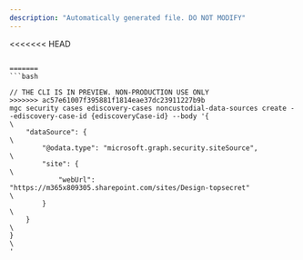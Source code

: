 ```yaml
---
description: "Automatically generated file. DO NOT MODIFY"
---
```


<<<<<<< HEAD
```cli

=======
```bash

// THE CLI IS IN PREVIEW. NON-PRODUCTION USE ONLY
>>>>>>> ac57e61007f395881f1814eae37dc23911227b9b
mgc security cases ediscovery-cases noncustodial-data-sources create --ediscovery-case-id {ediscoveryCase-id} --body '{\
    "dataSource": {\
        "@odata.type": "microsoft.graph.security.siteSource",\
        "site": {\
            "webUrl": "https://m365x809305.sharepoint.com/sites/Design-topsecret"\
        }\
    }\
}\
'

```